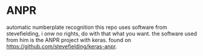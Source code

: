 # ANPR
automatic numberplate recognition
this repo uses software from stevefielding, i onw no rights, do with that what you want.
the software used from him is the ANPR project with keras. found on https://github.com/stevefielding/keras-anpr.

